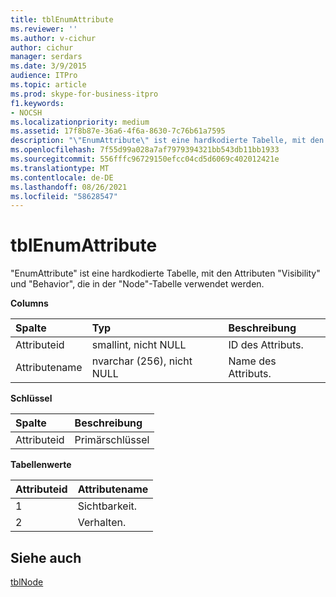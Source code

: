 ```yaml
---
title: tblEnumAttribute
ms.reviewer: ''
ms.author: v-cichur
author: cichur
manager: serdars
ms.date: 3/9/2015
audience: ITPro
ms.topic: article
ms.prod: skype-for-business-itpro
f1.keywords:
- NOCSH
ms.localizationpriority: medium
ms.assetid: 17f8b87e-36a6-4f6a-8630-7c76b61a7595
description: "\"EnumAttribute\" ist eine hardkodierte Tabelle, mit den Attributen \"Visibility\" und \"Behavior\", die in der \"Node\"-Tabelle verwendet werden."
ms.openlocfilehash: 7f55d99a028a7af7979394321bb543db11bb1933
ms.sourcegitcommit: 556fffc96729150efcc04cd5d6069c402012421e
ms.translationtype: MT
ms.contentlocale: de-DE
ms.lasthandoff: 08/26/2021
ms.locfileid: "58628547"
---
```

# <a name="tblenumattribute"></a>tblEnumAttribute
 
"EnumAttribute" ist eine hardkodierte Tabelle, mit den Attributen "Visibility" und "Behavior", die in der "Node"-Tabelle verwendet werden.
  
**Columns**

|**Spalte**|**Typ**|**Beschreibung**|
|:-----|:-----|:-----|
|Attributeid  <br/> |smallint, nicht NULL  <br/> |ID des Attributs.  <br/> |
|Attributename  <br/> |nvarchar (256), nicht NULL  <br/> |Name des Attributs.  <br/> |
   
**Schlüssel**

|**Spalte**|**Beschreibung**|
|:-----|:-----|
|Attributeid  <br/> |Primärschlüssel  <br/> |
   
**Tabellenwerte**

|**Attributeid**|**Attributename**|
|:-----|:-----|
|1   <br/> |Sichtbarkeit.  <br/> |
|2   <br/> |Verhalten.  <br/> |
   
## <a name="see-also"></a>Siehe auch

[tblNode](tblnode.md)
